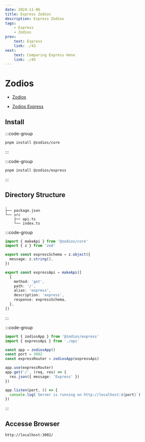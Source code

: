 ```yaml
---
date: 2024-11-06
title: Express Zodios
description: Express Zodios
tags: 
    - Express
    - Zodios
prev:
    text: Express
    link: ./43
next:
    text: Comparing Express Hono
    link: ./45
---
```


# Zodios

* [Zodios](https://github.com/ecyrbe/zodios)

* [Zodios Express](https://github.com/ecyrbe/zodios-express)

## Install

:::code-group
```sh [pnpm]
pnpm install @zodios/core
```
:::

:::code-group
```sh [pnpm]
pnpm install @zodios/express
```
:::

## Directory Structure

```
.
├── package.json
└── src
    ├── api.ts
    └── index.ts
```

:::code-group
```ts [src/api.ts]
import { makeApi } from '@zodios/core'
import { z } from 'zod'

export const expressSchema = z.object({
  message: z.string(),
})

export const expressApi = makeApi([
  {
    method: 'get',
    path: '/',
    alias: 'express',
    description: 'express',
    response: expressSchema,
  },
])
```
:::

:::code-group
```ts [src/index.ts]
import { zodiosApp } from '@zodios/express'
import { expressApi } from './api'

const app = zodiosApp()
const port = 3002
const expressRouter = zodiosApp(expressApi)

app.use(expressRouter)
app.get('/', (req, res) => {
  res.json({ message: 'Express' })
})

app.listen(port, () => {
  console.log(`Server is running on http://localhost:${port}`)
})
```
:::

## Accesse Browser
```
http://localhost:3002/
```
